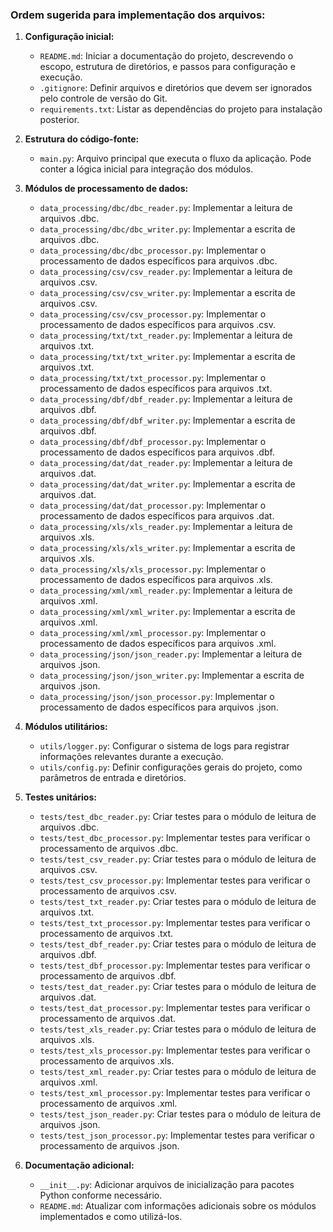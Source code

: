 ### Ordem sugerida para implementação dos arquivos:

1. **Configuração inicial:**
   - `README.md`: Iniciar a documentação do projeto, descrevendo o escopo, estrutura de diretórios, e passos para configuração e execução.
   - `.gitignore`: Definir arquivos e diretórios que devem ser ignorados pelo controle de versão do Git.
   - `requirements.txt`: Listar as dependências do projeto para instalação posterior.

2. **Estrutura do código-fonte:**
   - `main.py`: Arquivo principal que executa o fluxo da aplicação. Pode conter a lógica inicial para integração dos módulos.

3. **Módulos de processamento de dados:**
   - `data_processing/dbc/dbc_reader.py`: Implementar a leitura de arquivos .dbc.
   - `data_processing/dbc/dbc_writer.py`: Implementar a escrita de arquivos .dbc.
   - `data_processing/dbc/dbc_processor.py`: Implementar o processamento de dados específicos para arquivos .dbc.
   - `data_processing/csv/csv_reader.py`: Implementar a leitura de arquivos .csv.
   - `data_processing/csv/csv_writer.py`: Implementar a escrita de arquivos .csv.
   - `data_processing/csv/csv_processor.py`: Implementar o processamento de dados específicos para arquivos .csv.
   - `data_processing/txt/txt_reader.py`: Implementar a leitura de arquivos .txt.
   - `data_processing/txt/txt_writer.py`: Implementar a escrita de arquivos .txt.
   - `data_processing/txt/txt_processor.py`: Implementar o processamento de dados específicos para arquivos .txt.
   - `data_processing/dbf/dbf_reader.py`: Implementar a leitura de arquivos .dbf.
   - `data_processing/dbf/dbf_writer.py`: Implementar a escrita de arquivos .dbf.
   - `data_processing/dbf/dbf_processor.py`: Implementar o processamento de dados específicos para arquivos .dbf.
   - `data_processing/dat/dat_reader.py`: Implementar a leitura de arquivos .dat.
   - `data_processing/dat/dat_writer.py`: Implementar a escrita de arquivos .dat.
   - `data_processing/dat/dat_processor.py`: Implementar o processamento de dados específicos para arquivos .dat.
   - `data_processing/xls/xls_reader.py`: Implementar a leitura de arquivos .xls.
   - `data_processing/xls/xls_writer.py`: Implementar a escrita de arquivos .xls.
   - `data_processing/xls/xls_processor.py`: Implementar o processamento de dados específicos para arquivos .xls.
   - `data_processing/xml/xml_reader.py`: Implementar a leitura de arquivos .xml.
   - `data_processing/xml/xml_writer.py`: Implementar a escrita de arquivos .xml.
   - `data_processing/xml/xml_processor.py`: Implementar o processamento de dados específicos para arquivos .xml.
   - `data_processing/json/json_reader.py`: Implementar a leitura de arquivos .json.
   - `data_processing/json/json_writer.py`: Implementar a escrita de arquivos .json.
   - `data_processing/json/json_processor.py`: Implementar o processamento de dados específicos para arquivos .json.

4. **Módulos utilitários:**
   - `utils/logger.py`: Configurar o sistema de logs para registrar informações relevantes durante a execução.
   - `utils/config.py`: Definir configurações gerais do projeto, como parâmetros de entrada e diretórios.

5. **Testes unitários:**
   - `tests/test_dbc_reader.py`: Criar testes para o módulo de leitura de arquivos .dbc.
   - `tests/test_dbc_processor.py`: Implementar testes para verificar o processamento de arquivos .dbc.
   - `tests/test_csv_reader.py`: Criar testes para o módulo de leitura de arquivos .csv.
   - `tests/test_csv_processor.py`: Implementar testes para verificar o processamento de arquivos .csv.
   - `tests/test_txt_reader.py`: Criar testes para o módulo de leitura de arquivos .txt.
   - `tests/test_txt_processor.py`: Implementar testes para verificar o processamento de arquivos .txt.
   - `tests/test_dbf_reader.py`: Criar testes para o módulo de leitura de arquivos .dbf.
   - `tests/test_dbf_processor.py`: Implementar testes para verificar o processamento de arquivos .dbf.
   - `tests/test_dat_reader.py`: Criar testes para o módulo de leitura de arquivos .dat.
   - `tests/test_dat_processor.py`: Implementar testes para verificar o processamento de arquivos .dat.
   - `tests/test_xls_reader.py`: Criar testes para o módulo de leitura de arquivos .xls.
   - `tests/test_xls_processor.py`: Implementar testes para verificar o processamento de arquivos .xls.
   - `tests/test_xml_reader.py`: Criar testes para o módulo de leitura de arquivos .xml.
   - `tests/test_xml_processor.py`: Implementar testes para verificar o processamento de arquivos .xml.
   - `tests/test_json_reader.py`: Criar testes para o módulo de leitura de arquivos .json.
   - `tests/test_json_processor.py`: Implementar testes para verificar o processamento de arquivos .json.

6. **Documentação adicional:**
   - `__init__.py`: Adicionar arquivos de inicialização para pacotes Python conforme necessário.
   - `README.md`: Atualizar com informações adicionais sobre os módulos implementados e como utilizá-los.
```